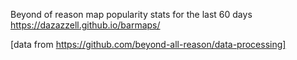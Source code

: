 Beyond of reason map popularity stats for the last 60 days https://dazazzell.github.io/barmaps/

[data from https://github.com/beyond-all-reason/data-processing]

